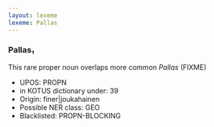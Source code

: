```yaml
---
layout: lexeme
lexeme: Pallas
---
```


###  Pallas₁

This rare proper noun overlaps more common *Pallas* (FIXME)
* UPOS:  PROPN
* in KOTUS dictionary under:  39
* Origin:  finer|joukahainen
* Possible NER class:  GEO
* Blacklisted:  PROPN-BLOCKING

